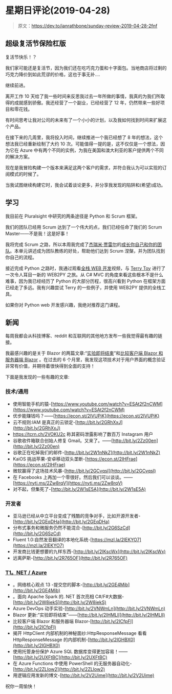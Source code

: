 # 星期日评论(2019-04-28)

> 原文：<https://dev.to/ianrathbone/sunday-review-2019-04-28-2fnf>

## 超级复活节保险杠版

复活节快乐！？

我们家可能还是复活节，因为我们还在吃巧克力蛋和十字面包。当地商店将过剩的巧克力降价到如此荒谬的价格，这也于事无补....

继续前进。

离开工作 10 天给了我一些时间来反思我过去一年所做的事情，我真的为我们所取得的成就感到骄傲。我还经营了一个副业，已经经营了 12 年，仍然带来一些好项目和零花钱。

有时间思考让我对公司的未来有了一个小小的计划，以及我如何找到时间来扩展这个产品。

在接下来的几周里，我将投入时间，继续推进一个我已经想了 8 年的想法，这个想法我已经重新绘制了大约 10 次。可能值得一提的是，这不仅仅是一个想法，因为它在 Azure 中有两个不同的实例，为我在美国和澳大利亚的客户提供两个不同的解决方案。

现在是我冒险构建一个版本来满足这两个客户的需求，并符合我认为可以实现的订阅模式的时候了。

当我试图继续构建它时，我会试着谈论更多，并分享我发现的陷阱和(希望)成功。

## 学习

我目前在 Pluralsight 中研究的两条途径是 Python 和 Scrum 框架。

我们的团队已经用 Scrum 达到了一个伟大的点，我们已经任命了我们的 Scrum Master——不是我！这是好事！

我将完成 Scrum 之路，所以本周我完成了[杰瑞米·贾雷尔](https://www.jeremyjarrell.com/)的[成长你自己和你的团队](https://app.pluralsight.com/library/courses/scrum-master-fundamentals-growing-team)。本单元讲述成为团队教练的好处，帮助他们达到 Scrum 涅槃，并为团队找到你自己的流程。

接近完成 Python 之路时，我通过观看[全栈 WEB 开发](https://app.pluralsight.com/library/courses/full-stack-web-development-python-web2py)视频，与 [Terry Toy](https://app.pluralsight.com/profile/author/terry-toy) 进行了一次令人耳目一新的 WEB2PY 之旅。从 C# MVC 的角度来看这些根本不是什么难事，因为我已经经历了 Python 的大部分历程，很高兴看到 Python 在框架方面已经走了多远。我有兴趣尝试 Terry 的一些例子，并使用 WEB2PY 提供的全栈工具。

如果你对 Python web 开发感兴趣，我绝对推荐这门课程。

## 新闻

每周我都会从科技博客、reddit 和互联网的其他地方发布一些我觉得最有趣的链接。

我最感兴趣的是关于 Blazor 的两篇文章:“[实验即将结束](http://bit.ly/2IHMLlI)”和[比较客户端 Blazor 和服务器端 Blazor](http://bit.ly/2ICfpFl) 。在过去的 6 个月里，我发现这项技术对于用户界面的概念验证非常有价值，并期待着很快得到全面的支持！

下面是我发现的一些有趣的文章:

### 技术/通用

*   使用智能手机的猿-[https://www.youtube.com/watch?v=ESAt2f2nCWM](https://www.youtube.com/watch?v=ESAt2f2nCWM)
*   优步能赚钱吗？——[https://econ.st/2IVUPiK](https://econ.st/2IVUPiK)
*   云不规则:IAM 是真正的云锁定-[http://bit.ly/2GRhXxJ](http://bit.ly/2GRhXxJ)
*   https://tcrn.ch/2VOKU2c 称其密码泄露影响了数百万 Instagram 用户
*   谷歌收件箱联合创始人修复 Gmail。又来了。——[http://bit.ly/2Zz00en](http://bit.ly/2Zz00en)
*   谷歌正在吃掉我们的邮件-[http://bit.ly/2W1nNkZ](http://bit.ly/2W1nNkZ)
*   KaiOS 挑战苹果-安卓移动双头垄断-[https://econ.st/2IHFrae](https://econ.st/2IHFrae)
*   微软赢得了这场技术风暴-[http://bit.ly/2GCvqsI](http://bit.ly/2GCvqsI)
*   在 Facebooks 上再加一个零很好。然后我们可以谈谈。——[https://nyti.ms/2Zw8rqV](https://nyti.ms/2Zw8rqV)
*   对不起，但集死了-[http://bit.ly/2W1sE5A](http://bit.ly/2W1sE5A)

### 开发者

*   亚马逊已经从中立平台变成了残酷的竞争对手，比如开源开发者-[http://bit.ly/2GEqDHa](http://bit.ly/2GEqDHa)
*   分布式事务和微服务仍然不能混合-[http://bit.ly/2G6SzCd](http://bit.ly/2G6SzCd)
*   Fluent 1.0:自然发音翻译的本地化系统-[https://mzl.la/2IEKYO7](https://mzl.la/2IEKYO7)
*   开发商比钱更想要的九样东西-[http://bit.ly/2IKscWx](http://bit.ly/2IKscWx)
*   远离萨斯-[http://bit.ly/2R765OF](http://bit.ly/2R765OF)

### [T1。NET / Azure](#net-azure)

*   。网络核心观点 13 -提交您的脚本-[http://bit.ly/2GE4Mib](http://bit.ly/2GE4Mib)
*   。面向 Apache Spark 的. NET 首次亮相 C#/F#大数据-[http://bit.ly/2W8iekS](http://bit.ly/2W8iekS)
*   Azure DevOps 动手实验-[http://bit.ly/2VNWmLn](http://bit.ly/2VNWmLn)
*   Blazor 更新:“实验即将结束”——[http://bit.ly/2IHMLlI](http://bit.ly/2IHMLlI)
*   比较客户端 Blazor 和服务器端 Blazor-[http://bit.ly/2ICfpFl](http://bit.ly/2ICfpFl)
*   揭开 HttpClient 内部机制的神秘面纱:HttpResponseMessage 看看 HttpResponseMessage 的内部机制-[http://bit.ly/2IGHBX0](http://bit.ly/2IGHBX0)
*   使用托管身份保护 Azure SQL 数据库变得更加容易！——[http://bit.ly/2UXFtBC](http://bit.ly/2UXFtBC)
*   在 Azure Functions 中使用 PowerShell 的无服务器自动化-[http://bit.ly/2ZLIow2](http://bit.ly/2ZLIow2)
*   用逻辑应用发新的博文-[http://bit.ly/2V2Uime](http://bit.ly/2V2Uime)

祝你一周愉快！